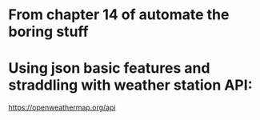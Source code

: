# From chapter 14 of automate the boring stuff
# Using json basic features and straddling with weather station API:
https://openweathermap.org/api


